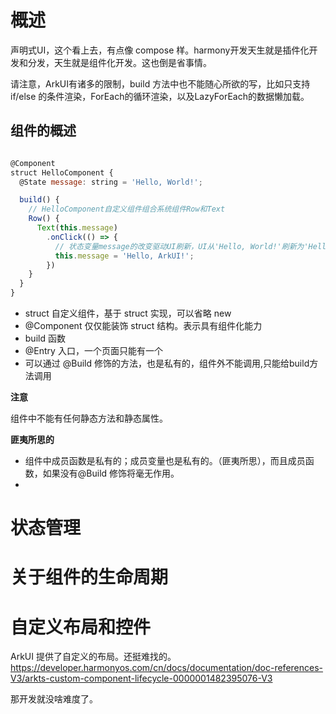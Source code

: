 # 概述

声明式UI，这个看上去，有点像 compose 样。harmony开发天生就是插件化开发和分发，天生就是组件化开发。这也倒是省事情。

请注意，ArkUI有诸多的限制，build 方法中也不能随心所欲的写，比如只支持if/else 的条件渲染，ForEach的循环渲染，以及LazyForEach的数据懒加载。



## 组件的概述

```js

@Component
struct HelloComponent {
  @State message: string = 'Hello, World!';

  build() {
    // HelloComponent自定义组件组合系统组件Row和Text
    Row() {
      Text(this.message)
        .onClick(() => {
          // 状态变量message的改变驱动UI刷新，UI从'Hello, World!'刷新为'Hello, ArkUI!'
          this.message = 'Hello, ArkUI!';
        })
    }
  }
}

```


- struct 自定义组件，基于 struct 实现，可以省略 new 
- @Component 仅仅能装饰 struct 结构。表示具有组件化能力
- build 函数
- @Entry 入口，一个页面只能有一个
- 可以通过 @Build 修饰的方法，也是私有的，组件外不能调用,只能给build方法调用


**注意**

组件中不能有任何静态方法和静态属性。

**匪夷所思的**

- 组件中成员函数是私有的；成员变量也是私有的。（匪夷所思），而且成员函数，如果没有@Build 修饰将毫无作用。
- 


# 状态管理


# 关于组件的生命周期

# 自定义布局和控件


ArkUI 提供了自定义的布局。还挺难找的。
https://developer.harmonyos.com/cn/docs/documentation/doc-references-V3/arkts-custom-component-lifecycle-0000001482395076-V3

那开发就没啥难度了。
